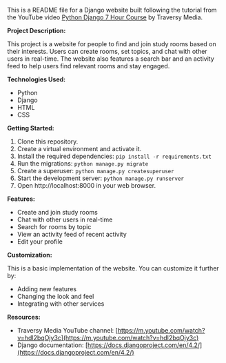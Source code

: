 

This is a README file for a Django website built following the tutorial from the YouTube video [Python Django 7 Hour Course](https://www.youtube.com/watch?v=...) by Traversy Media.

**Project Description:**

This project is a website for people to find and join study rooms based on their interests. Users can create rooms, set topics, and chat with other users in real-time. The website also features a search bar and an activity feed to help users find relevant rooms and stay engaged.

**Technologies Used:**

* Python
* Django
* HTML
* CSS

**Getting Started:**

1. Clone this repository.
2. Create a virtual environment and activate it.
3. Install the required dependencies: `pip install -r requirements.txt`
4. Run the migrations: `python manage.py migrate`
5. Create a superuser: `python manage.py createsuperuser`
6. Start the development server: `python manage.py runserver`
7. Open http://localhost:8000 in your web browser.

**Features:**

* Create and join study rooms
* Chat with other users in real-time
* Search for rooms by topic
* View an activity feed of recent activity
* Edit your profile

**Customization:**

This is a basic implementation of the website. You can customize it further by:

* Adding new features
* Changing the look and feel
* Integrating with other services

**Resources:**

* Traversy Media YouTube channel: [https://m.youtube.com/watch?v=hdI2bqOjy3c](https://m.youtube.com/watch?v=hdI2bqOjy3c)
* Django documentation: [https://docs.djangoproject.com/en/4.2/](https://docs.djangoproject.com/en/4.2/)
